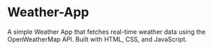 # Weather-App
A simple Weather App that fetches real-time weather data using the OpenWeatherMap API. Built with HTML, CSS, and JavaScript.
